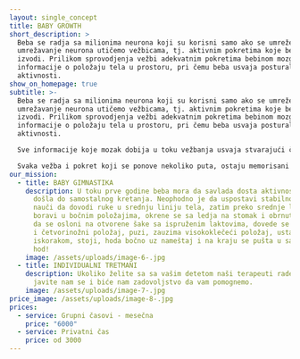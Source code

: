 ```yaml
---
layout: single_concept
title: BABY GROWTH
short_description: >
  Beba se radja sa milionima neurona koji su korisni samo ako se umreže. Na
  umrežavanje neurona utičemo vežbicama, tj. aktivnim pokretima koje beba
  izvodi. Prilikom sprovodjenja vežbi adekvatnim pokretima bebinom mozgu šaljemo
  informacije o položaju tela u prostoru, pri čemu beba usvaja posturalne
  aktivnosti.
show_on_homepage: true
subtitle: >-
  Beba se radja sa milionima neurona koji su korisni samo ako se umreže. Na
  umrežavanje neurona utičemo vežbicama, tj. aktivnim pokretima koje beba
  izvodi. Prilikom sprovodjenja vežbi adekvatnim pokretima bebinom mozgu šaljemo
  informacije o položaju tela u prostoru, pri čemu beba usvaja posturalne
  aktivnosti.

  Sve informacije koje mozak dobija u toku vežbanja usvaja stvarajući čvrste veze (neuralne puteve). Tačnije dolazi do umrežavanja neurona koje je najintezivnije u toku prve godine života.

  Svaka vežba i pokret koji se ponove nekoliko puta, ostaju memorisani kao zapis, zato je izuzetno važno da se sa bebom pravilno postupa još od najranijih dana kako bi sprečili svako odstupanje u senzomotornom razvoju.
our_mission:
  - title: BABY GIMNASTIKA
    description: U toku prve godine beba mora da savlada dosta aktivnosti kako bi
      došla do samostalnog kretanja. Neophodno je da uspostavi stabilnost glave,
      nauči da dovodi ruke u srednju liniju tela, zatim preko srednje linije, da
      boravi u bočnim položajima, okrene se sa ledja na stomak i obrnuto, zatim
      da se osloni na otvorene šake sa ispruženim laktovima, dovede se u sedeći
      i četvorinožni položaj, puzi, zauzima visokoklečeći položaj, ustaje sa
      iskorakom, stoji, hoda bočno uz nameštaj i na kraju se pušta u samostalni
      hod!
    image: /assets/uploads/image-6-.jpg
  - title: INDIVIDUALNI TRETMANI
    description: Ukoliko želite sa sa vašim detetom naši terapeuti rade samostalno,
      javite nam se i biće nam zadovoljstvo da vam pomognemo.
    image: /assets/uploads/image-7-.jpg
price_image: /assets/uploads/image-8-.jpg
prices:
  - service: Grupni časovi - mesečna
    price: "6000"
  - service: Privatni čas
    price: od 3000
---
```

